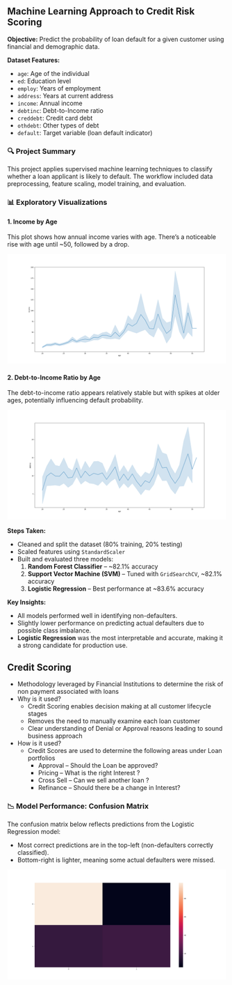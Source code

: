 ## Machine Learning Approach to Credit Risk Scoring

**Objective:** Predict the probability of loan default for a given customer using financial and demographic data.

**Dataset Features:**
- `age`: Age of the individual  
- `ed`: Education level  
- `employ`: Years of employment  
- `address`: Years at current address  
- `income`: Annual income  
- `debtinc`: Debt-to-Income ratio  
- `creddebt`: Credit card debt  
- `othdebt`: Other types of debt  
- `default`: Target variable (loan default indicator)

### 🔍 Project Summary

This project applies supervised machine learning techniques to classify whether a loan applicant is likely to default. The workflow included data preprocessing, feature scaling, model training, and evaluation.

### 📊 Exploratory Visualizations

#### 1. Income by Age
This plot shows how annual income varies with age. There’s a noticeable rise with age until ~50, followed by a drop.

![Income by Age](images/1.png)

#### 2. Debt-to-Income Ratio by Age
The debt-to-income ratio appears relatively stable but with spikes at older ages, potentially influencing default probability.

![Debt-to-Income by Age](images/2.png)

**Steps Taken:**
- Cleaned and split the dataset (80% training, 20% testing)
- Scaled features using `StandardScaler`
- Built and evaluated three models:
  1. **Random Forest Classifier** – ~82.1% accuracy
  2. **Support Vector Machine (SVM)** – Tuned with `GridSearchCV`, ~82.1% accuracy
  3. **Logistic Regression** – Best performance at ~83.6% accuracy

**Key Insights:**
- All models performed well in identifying non-defaulters.
- Slightly lower performance on predicting actual defaulters due to possible class imbalance.
- **Logistic Regression** was the most interpretable and accurate, making it a strong candidate for production use.


## Credit Scoring
- Methodology leveraged by Financial Institutions to determine the risk of non payment associated with loans 
- Why is it used? 
    - Credit Scoring enables decision making at all customer lifecycle stages
    - Removes the need to manually examine each loan customer
    - Clear understanding of Denial or Approval reasons leading to sound business approach
- How is it used?
    - Credit Scores are used to determine the following areas under Loan portfolios
        - Approval – Should the Loan be approved?
        - Pricing – What is the right Interest ?
        - Cross Sell – Can we sell another loan ?
        - Refinance – Should there be a change in Interest?
  
### 📉 Model Performance: Confusion Matrix

The confusion matrix below reflects predictions from the Logistic Regression model:

- Most correct predictions are in the top-left (non-defaulters correctly classified).
- Bottom-right is lighter, meaning some actual defaulters were missed.

![Confusion Matrix](images/3.png)

